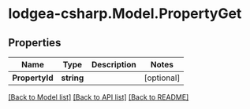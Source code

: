 
# lodgea-csharp.Model.PropertyGet

## Properties

Name | Type | Description | Notes
------------ | ------------- | ------------- | -------------
**PropertyId** | **string** |  | [optional] 

[[Back to Model list]](../README.md#documentation-for-models)
[[Back to API list]](../README.md#documentation-for-api-endpoints)
[[Back to README]](../README.md)

